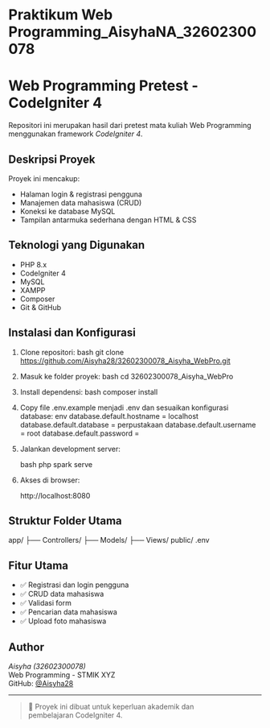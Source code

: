 # Praktikum Web Programming_AisyhaNA_32602300078
#  Web Programming Pretest - CodeIgniter 4

Repositori ini merupakan hasil dari pretest mata kuliah Web Programming menggunakan framework *CodeIgniter 4*.

##  Deskripsi Proyek

Proyek ini mencakup:

- Halaman login & registrasi pengguna
- Manajemen data mahasiswa (CRUD)
- Koneksi ke database MySQL
- Tampilan antarmuka sederhana dengan HTML & CSS

##  Teknologi yang Digunakan

- PHP 8.x
- CodeIgniter 4
- MySQL
- XAMPP
- Composer
- Git & GitHub

##  Instalasi dan Konfigurasi

1. Clone repositori:
   bash
   git clone https://github.com/Aisyha28/32602300078_Aisyha_WebPro.git
   
2. Masuk ke folder proyek:
   bash
   cd 32602300078_Aisyha_WebPro
   
3. Install dependensi:
   bash
   composer install
   
4. Copy file .env.example menjadi .env dan sesuaikan konfigurasi database:
   env
   database.default.hostname = localhost
   database.default.database = perpustakaan
   database.default.username = root
   database.default.password =
   
5. Jalankan development server:

   bash
   php spark serve
   

6. Akses di browser:
   
   http://localhost:8080
   

##  Struktur Folder Utama


app/
├── Controllers/
├── Models/
├── Views/
public/
.env


##  Fitur Utama

- ✅ Registrasi dan login pengguna
- ✅ CRUD data mahasiswa
- ✅ Validasi form
- ✅ Pencarian data mahasiswa
- ✅ Upload foto mahasiswa


##  Author

*Aisyha (32602300078)*  
Web Programming - STMIK XYZ  
GitHub: [@Aisyha28](https://github.com/Aisyha28)

---

> 📌 Proyek ini dibuat untuk keperluan akademik dan pembelajaran CodeIgniter 4.


